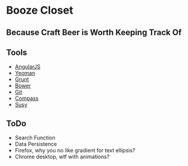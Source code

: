 Booze Closet
=============

Because Craft Beer is Worth Keeping Track Of
------------------------------------------------------------------

Tools
---------------

* [AngularJS](http://angularjs.org/)
* [Yeoman](http://yeoman.io/)
* [Grunt](http://gruntjs.com/)
* [Bower](http://bower.io/)
* [Git](http://git-scm.com/)
* [Compass](http://compass-style.org/)
* [Susy](http://susy.oddbird.net/)

ToDo
-------------
* Search Function
* Data Persistence
* Firefox, why you no like gradient for text ellipsis?
* Chrome desktop, wtf with animations?